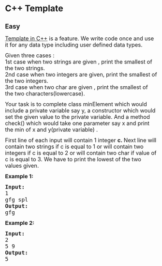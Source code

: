 # C++ Template
## Easy
<div class="problems_problem_content__Xm_eO"><p><span style="font-size:18px"><a href="http://quiz.geeksforgeeks.org/templates-cpp/" target="_blank">Template in C++</a>&nbsp;is a feature. We write code once and use it for any data type including user defined data types.&nbsp;</span></p>

<p><span style="font-size:18px">Given three cases :<br>
1st case when two strings are given , print the smallest of the two strings.<br>
2nd case when two integers are given, print the smallest of the two integers.<br>
3rd case when two char are given , print the smallest of the two characters(lowercase).</span></p>

<p><span style="font-size:18px">Your task is to complete class minElement which would include a private variable say y, a constructor which would set the given value to the private variable. And a method check() which would take one parameter say x and print the min of x and y(private variable) .</span></p>

<p><span style="font-size:18px">First line of each input&nbsp;will contain&nbsp;1 integer&nbsp;<strong>c.&nbsp;</strong>Next line will contain two strings if c is equal to 1 or will contain two integers if c is equal to 2 or will contain two char if value of c is equal to 3. We have to print the lowest of the two values given.</span></p>

<p><span style="font-size:18px"><strong>Example 1:</strong> <strong> </strong></span></p>

<pre><span style="font-size:18px"><strong>Input:</strong>
1
gfg spl
<strong>Output: 
</strong>gfg
</span></pre>

<p><span style="font-size:18px"><strong>Example 2: </strong></span></p>

<pre><span style="font-size:18px"><strong>Input:</strong>
2
5 9
<strong>Output: </strong>
5</span>
</pre>
</div>
